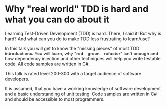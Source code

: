 # Why "real world" TDD is hard and what you can do about it

Learning Test-Driven Development (TDD) is hard. There, I said it!
But why is hard? And what can you do to make TDD less frustrating to learn/use?

In this talk you will get to know the "missing pieces" of most TDD introductions. You will learn, why "red - green - refactor" isn't enough
and how dependency injection and other techniques will help you write testable code. All code samples are written in C#.

This talk is rated level 200-300 with a target audience of software developers.

It is assumed, that you have a working knowledge of software development and a basic understanding of unit testing. 
Code samples are written in C# and should be accessible to most programmers.
